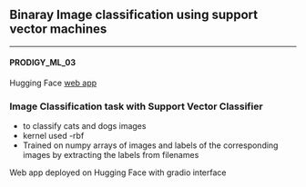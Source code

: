 ## Binaray Image classification using support vector machines
---
#### PRODIGY_ML_03
Hugging Face <a href="https://huggingface.co/spaces/Harsh-Jadhav/Dogs_v_Cats_classifier">web app<a/>

### Image Classification task with Support Vector Classifier
- to classify cats and dogs images
- kernel used -rbf
- Trained on numpy arrays of images and labels of the corresponding images by extracting the labels from filenames

Web app deployed on Hugging Face with gradio interface
